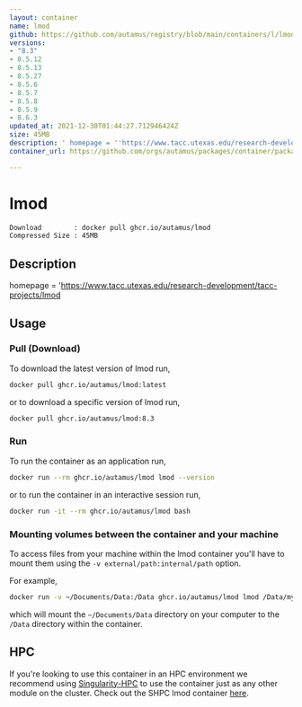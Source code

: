 ```yaml
---
layout: container
name: lmod
github: https://github.com/autamus/registry/blob/main/containers/l/lmod/spack.yaml
versions:
- "8.3"
- 8.5.12
- 8.5.13
- 8.5.27
- 8.5.6
- 8.5.7
- 8.5.8
- 8.5.9
- 8.6.3
updated_at: 2021-12-30T01:44:27.712946424Z
size: 45MB
description: ' homepage = ''https://www.tacc.utexas.edu/research-development/tacc-projects/lmod'
container_url: https://github.com/orgs/autamus/packages/container/package/lmod

---
```

# lmod
```bash 
Download        : docker pull ghcr.io/autamus/lmod
Compressed Size : 45MB
```

## Description
 homepage = 'https://www.tacc.utexas.edu/research-development/tacc-projects/lmod

## Usage
### Pull (Download)
To download the latest version of lmod run,

```bash
docker pull ghcr.io/autamus/lmod:latest
```

or to download a specific version of lmod run,

```bash
docker pull ghcr.io/autamus/lmod:8.3
```
### Run
To run the container as an application run,
```bash
docker run --rm ghcr.io/autamus/lmod lmod --version
```

or to run the container in an interactive session run,
```bash
docker run -it --rm ghcr.io/autamus/lmod bash
```

### Mounting volumes between the container and your machine
To access files from your machine within the lmod container you'll have to mount them using the `-v external/path:internal/path` option.

For example,
```bash
docker run -v ~/Documents/Data:/Data ghcr.io/autamus/lmod lmod /Data/myData.csv
```
which will mount the `~/Documents/Data` directory on your computer to the `/Data` directory within the container.

## HPC
If you're looking to use this container in an HPC environment we recommend using [Singularity-HPC](https://singularity-hpc.readthedocs.io) to use the container just as any other module on the cluster. Check out the SHPC lmod container [here](https://singularityhub.github.io/singularity-hpc/r/ghcr.io-autamus-lmod/).